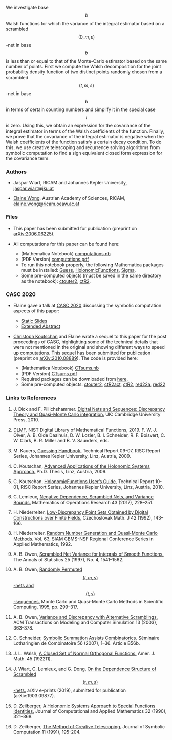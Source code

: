 We investigate base $$b$$ Walsh functions for which the variance of the integral estimator based on a scrambled $$(0,m,s)$$-net in base $$b$$ is less than or equal to that of the Monte-Carlo estimator based on the same number of points.  First we compute the Walsh decomposition for the joint probability density function of two distinct points randomly chosen from a scrambled $$(t,m,s)$$-net in base $$b$$ in terms of certain counting numbers and simplify it in the special case $$t$$ is zero. Using this, we obtain an expression for the covariance of the integral estimator in terms of the Walsh coefficients of the function. Finally, we prove that the covariance of the integral estimator is negative when the Walsh coefficients of the function satisfy a certain decay condition. To do this, we use creative telescoping and recurrence solving algorithms from symbolic computation to find a sign equivalent closed form expression for the covariance term.

### Authors

- Jaspar Wiart, RICAM and Johannes Kepler University, [jaspar.wiart@jku.at](mailto:jaspar.wiart@jku.at)

- [Elaine Wong](https://www.ricam.oeaw.ac.at/people/member/?firstname=Elaine&lastname=Wong), Austrian Academy of Sciences, RICAM, [elaine.wong@ricam.oeaw.ac.at](mailto:elaine.wong@ricam.oeaw.ac.at)

### Files

- This paper has been submitted for publication (preprint on [arXiv:2006.06225](https://arxiv.org/abs/2006.06225)). 

- All computations for this paper can be found here:

  - (Mathematica Notebook) [computations.nb](https://wongey.github.io/digital-nets-walsh/computations.nb)
  - (PDF Version) [computations.pdf](https://wongey.github.io/digital-nets-walsh/computations.pdf)
  - To run this notebook properly, the following Mathematica packages must be installed: [Guess](https://www3.risc.jku.at/research/combinat/software/ergosum/RISC/Guess.html), [HolonomicFunctions](https://www3.risc.jku.at/research/combinat/software/ergosum/RISC/HolonomicFunctions.html), [Sigma](https://www3.risc.jku.at/research/combinat/software/Sigma/index.php).
  - Some pre-computed objects (must be saved in the same directory as the notebook): [ctouter2](https://wongey.github.io/digital-nets-walsh/ctouter2.m), [ctR2](https://wongey.github.io/digital-nets-walsh/R2.m).

### CASC 2020

- Elaine gave a talk at [CASC 2020](http://www.casc-conference.org/2020/schedule.html) discussing the symbolic computation aspects of this paper:

  - [Static Slides](https://wongey.github.io/digital-nets-walsh/talkslides_noanimation.pdf)
  - [Extended Abstract](https://wongey.github.io/digital-nets-walsh/extendedabstract.pdf)
  
- [Christoph Koutschan](http://koutschan.de/index.php) and Elaine wrote a sequel to this paper for the post proceedings of CASC, highlighting some of the technical details that were not mentioned in the original and showing different ways to speed up computations. This sequel has been submitted for publication (preprint on [arXiv:2010.08889](https://arxiv.org/abs/2010.08889)). The code is provided here:

  - (Mathematica Notebook) [CTsums.nb](https://wongey.github.io/digital-nets-walsh/CTsums.nb)
  - (PDF Version) [CTsums.pdf](https://wongey.github.io/digital-nets-walsh/CTsums.pdf)
  - Required packages can be downloaded from [here](https://www3.risc.jku.at/research/combinat/software/ergosum/packages.html).
  - Some pre-computed objects: [ctouter2](https://wongey.github.io/digital-nets-walsh/ctouter2.m), [ctR2act](https://wongey.github.io/digital-nets-walsh/ctR2act.m), [ctR2](https://wongey.github.io/digital-nets-walsh/ctR2.m), [red22a](https://wongey.github.io/digital-nets-walsh/red22a.m), [red22](https://wongey.github.io/digital-nets-walsh/red22.m)

### Links to References

1. J. Dick  and  F. Pillichshammer. [Digital  Nets  and  Sequences:  Discrepancy  Theory  and  Quasi-Monte Carlo integration.](https://www.cambridge.org/core/books/digital-nets-and-sequences/8EB7ECB56318388BF9FA3504801D2A59#) UK: Cambridge University Press, 2010.

2. [DLMF.](http://dlmf.nist.gov/) NIST Digital Library of Mathematical Functions, 2019. F. W. J. Olver, A. B. Olde
Daalhuis, D. W. Lozier, B. I. Schneider, R. F. Boisvert, C. W. Clark, B. R. Miller and B. V. Saunders, eds.

3. M. Kauers, [Guessing Handbook.](http://www.risc.jku.at/research/combinat/software/Guess/) Technical Report 09-07, RISC Report Series, Johannes Kepler University, Linz, Austria, 2009.

4. C. Koutschan, [Advanced Applications of the Holonomic Systems Approach.](http://koutschan.de/publ/Koutschan09/thesisKoutschan.pdf) Ph.D. Thesis, Linz, Austria, 2009.

5. C. Koutschan, [HolonomicFunctions User’s Guide.](http://www.risc.jku.at/publications/download/risc_3934/hf.pdf) Technical Report 10-01, RISC Report Series, Johannes Kepler University, Linz, Austria, 2010.

6. C. Lemieux, [Negative Dependence, Scrambled Nets, and Variance Bounds.](https://pubsonline.informs.org/doi/10.1287/moor.2017.0861) Mathematics of Operations Research 43 (2017), 228–251.

7. H. Niederreiter, [Low-Discrepancy Point Sets Obtained by Digital Constructions over Finite Fields.](https://dml.cz/handle/10338.dmlcz/128322) Czechoslovak Math. J 42 (1992), 143–166.

8. H. Niederreiter, [Random Number Generation and Quasi-Monte Carlo Methods.](https://www.ricam.oeaw.ac.at/files/people/siambook_nied.pdf) Vol. 63, SIAM CBMS-NSF Regional Conference Series in Applied Mathematics, 1992.

9. A. B. Owen, [Scrambled Net Variance for Integrals of Smooth Functions.](https://projecteuclid.org/euclid.aos/1031594731) The Annals of Statistics 25 (1997), No. 4, 1541–1562.

10. A. B. Owen, [Randomly Permuted $$(t, m, s)$$-nets and $$(t, s)$$-sequences.](https://link.springer.com/chapter/10.1007%2F978-1-4612-2552-2_19) Monte Carlo and Quasi-Monte Carlo Methods in Scientific Computing, 1995, pp. 299–317.

11. A. B. Owen, [Variance and Discrepancy with Alternative Scramblings.](https://dl.acm.org/doi/10.1145/945511.945518) ACM Transactions on Modeling and Computer Simulation 13 (2003), 363–378.

12. C. Schneider, [Symbolic Summation Assists Combinatorics.](http://www.risc.jku.at/research/combinat/software/Sigma/) Séminaire Lotharingien de Combinatoire 56 (2007), 1–36. Article B56b.

13. J. L. Walsh, [A Closed Set of Normal Orthogonal Functions.](https://www.semanticscholar.org/paper/A-Closed-Set-of-Normal-Orthogonal-Functions-Walsh/ad391e1110899d902f912d649fb05bd83f12781e) Amer. J. Math. 45 (192211).

14. J. Wiart, C. Lemieux, and G. Dong, [On the Dependence Structure of Scrambled $$(t, m, s)$$-nets.](https://arxiv.org/abs/1903.09877) arXiv e-prints (2019), submitted for publication (arXiv:1903.09877).

15.  D. Zeilberger, [A Holonomic Systems Approach to Special Functions Identities.](https://www.sciencedirect.com/science/article/pii/037704279090042X) Journal of Computational and Applied Mathematics 32 (1990), 321–368.

16. D. Zeilberger, [The Method of Creative Telescoping.](https://www.sciencedirect.com/science/article/pii/S0747717108800442) Journal of Symbolic Computation 11 (1991), 195-204.

<script src="https://cdn.mathjax.org/mathjax/latest/MathJax.js?config=TeX-AMS-MML_HTMLorMML" type="text/javascript"></script>
